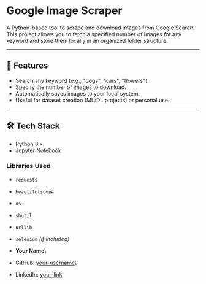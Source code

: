 # Google Image Scraper

A Python-based tool to scrape and download images from Google Search.\
This project allows you to fetch a specified number of images for any
keyword and store them locally in an organized folder structure.

------------------------------------------------------------------------

## 🚀 Features

-   Search any keyword (e.g., "dogs", "cars", "flowers").
-   Specify the number of images to download.
-   Automatically saves images to your local system.
-   Useful for dataset creation (ML/DL projects) or personal use.

------------------------------------------------------------------------

## 🛠️ Tech Stack

-   Python 3.x
-   Jupyter Notebook

### Libraries Used

-   `requests`
-   `beautifulsoup4`
-   `os`
-   `shutil`
-   `urllib`
-   `selenium` *(if included)*



-   **Your Name**\
-   GitHub: [your-username](https://github.com/your-username)\
-   LinkedIn: [your-link](https://linkedin.com/in/your-profile)
